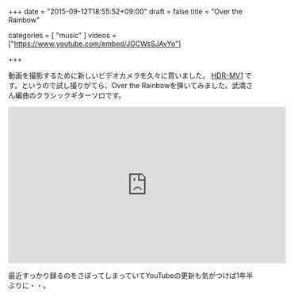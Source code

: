 +++
date = "2015-09-12T18:55:52+09:00"
draft = false
title = "Over the Rainbow"

categories = [ "music" ]
videos = ["https://www.youtube.com/embed/JGCWsSJAvYo"]

+++

動画を撮影するために新しいビデオカメラを久々に買いました。 [HDR-MV1](http://www.sony.jp/mvr/products/HDR-MV1/) です。というので試し撮りがてら、Over the Rainbowを弾いてみました。武満さん編曲のクラシックギターソロです。

<iframe width="560" height="315" src="https://www.youtube.com/embed/JGCWsSJAvYo" frameborder="0" allowfullscreen></iframe>

最近すっかり録るのをさぼってしまっていてYouTubeの更新も気がつけば1年半ぶりに・・。
